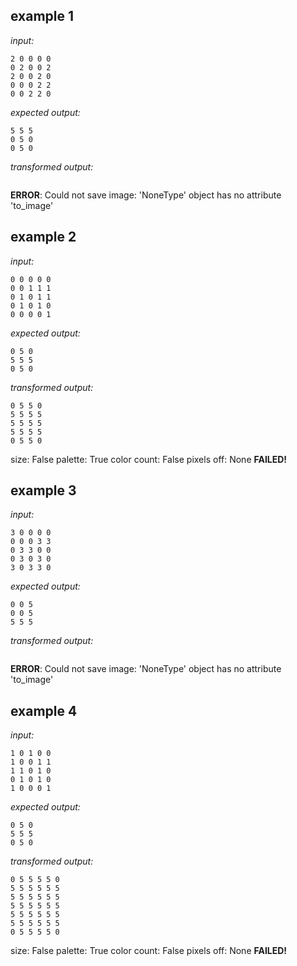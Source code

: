 
## example 1
*input:*
```
2 0 0 0 0
0 2 0 0 2
2 0 0 2 0
0 0 0 2 2
0 0 2 2 0
```
*expected output:*
```
5 5 5
0 5 0
0 5 0
```
*transformed output:*
```

```
**ERROR**: Could not save image: 'NoneType' object has no attribute 'to_image'

## example 2
*input:*
```
0 0 0 0 0
0 0 1 1 1
0 1 0 1 1
0 1 0 1 0
0 0 0 0 1
```
*expected output:*
```
0 5 0
5 5 5
0 5 0
```
*transformed output:*
```
0 5 5 0
5 5 5 5
5 5 5 5
5 5 5 5
0 5 5 0
```
size: False
palette: True
color count: False
pixels off: None
**FAILED!**

## example 3
*input:*
```
3 0 0 0 0
0 0 0 3 3
0 3 3 0 0
0 3 0 3 0
3 0 3 3 0
```
*expected output:*
```
0 0 5
0 0 5
5 5 5
```
*transformed output:*
```

```
**ERROR**: Could not save image: 'NoneType' object has no attribute 'to_image'

## example 4
*input:*
```
1 0 1 0 0
1 0 0 1 1
1 1 0 1 0
0 1 0 1 0
1 0 0 0 1
```
*expected output:*
```
0 5 0
5 5 5
0 5 0
```
*transformed output:*
```
0 5 5 5 5 0
5 5 5 5 5 5
5 5 5 5 5 5
5 5 5 5 5 5
5 5 5 5 5 5
5 5 5 5 5 5
0 5 5 5 5 0
```
size: False
palette: True
color count: False
pixels off: None
**FAILED!**
